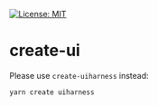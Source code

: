 [![License: MIT](https://img.shields.io/badge/License-MIT-green.svg)](https://opensource.org/licenses/MIT)

# create-ui
Please use `create-uiharness` instead:

```bash
yarn create uiharness
```
